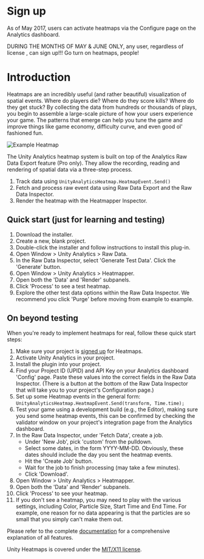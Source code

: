 # Sign up
As of May 2017, users can activate heatmaps via the Configure page on the Analytics dashboard.

DURING THE MONTHS OF MAY & JUNE ONLY, any user, regardless of license , can sign up!!! Go turn on heatmaps, people!

# Introduction
Heatmaps are an incredibly useful (and rather beautiful) visualization of spatial events. Where do players die? Where do they score kills? 
Where do they get stuck? By collecting the data from hundreds or thousands of plays, you begin to assemble a large-scale picture of how your 
users experience your game. The patterns that emerge can help you tune the game and improve things like game economy, difficulty curve, and 
even good ol' fashioned fun.

![Example Heatmap](https://bytebucket.org/Unity-Technologies/heatmaps/raw/3f60ffb1750ed62c7e2273a8cc7e94ac42db9298/heatmap.png)

The Unity Analytics heatmap system is built on top of the Analytics Raw Data Export feature (Pro only). They allow the recording, reading and rendering of spatial data via a three-step process.

1. Track data using `UnityAnalyticsHeatmap.HeatmapEvent.Send()`
2. Fetch and process raw event data using Raw Data Export and the Raw Data Inspector.
3. Render the heatmap with the Heatmapper Inspector.

## Quick start (just for learning and testing)
1. Download the installer.
2. Create a new, blank project.
3. Double-click the installer and follow instructions to install this plug-in.
4. Open Window > Unity Analytics > Raw Data.
5. In the Raw Data Inspector, select 'Generate Test Data'. Click the 'Generate' button.
6. Open Window > Unity Analytics > Heatmapper.
7. Open both the 'Data' and 'Render' subpanels.
8. Click 'Process' to see a test heatmap.
9. Explore the other test data options within the Raw Data Inspector. We recommend you click 'Purge' before moving from example to example.

## On beyond testing
When you're ready to implement heatmaps for real, follow these quick start steps:

1. Make sure your project is [signed up](http://response.unity3d.com/analytics-early-access-sign-up) for Heatmaps.
2. Activate Unity Analytics in your project.
3. Install the plugin into your project.
4. Find your Project ID (UPID) and API Key on your Analytics dashboard 'Config' page. Paste these values into the correct fields in the Raw Data Inspector. (There is a button at the bottom of the Raw Data Inspector that will take you to your project's Configuration page.)
5. Set up some Heatmap events in the general form:
`UnityAnalyticsHeatmap.HeatmapEvent.Send(transform, Time.time);    `
6. Test your game using a development build (e.g., the Editor), making sure you send some heatmap events, this can be confirmed by checking the validator window on your project's integration page from the Analytics dashboard. 
7. In the Raw Data Inspector, under 'Fetch Data', create a job.
     * Under 'New Job', pick 'custom' from the pulldown.
     * Select some dates, in the form YYYY-MM-DD. Obviously, these dates should include the day you sent the heatmap events.
     * Hit the 'Create Job' button.
     * Wait for the job to finish processing (may take a few minutes).
     * Click 'Download'.
8. Open Window > Unity Analytics > Heatmapper.
9. Open both the 'Data' and 'Render' subpanels.
10. Click 'Process' to see your heatmap.
11. If you don't see a heatmap, you may need to play with the various settings, including Color, Particle Size, Start Time and End Time. For example, one reason for no data appearing is that the particles are so small that you simply can't make them out.


Please refer to the complete [documentation](https://bitbucket.org/Unity-Technologies/heatmaps/wiki/browse/) for a comprehensive explanation of all features.

Unity Heatmaps is covered under the [MIT/X11 license](https://bitbucket.org/Unity-Technologies/heatmaps/src/d2ca4fd043ad9b3d005423a5ecba81772e0ce9d1/license.txt?at=master&fileviewer=file-view-default).